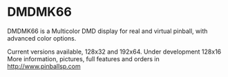 # DMDMK66
DMDMK66 is a Multicolor DMD display for real and virtual pinball, with advanced color options.

Current versions available, 128x32 and 192x64. Under development 128x16
More information, pictures, full features and orders in http://www.pinballsp.com
